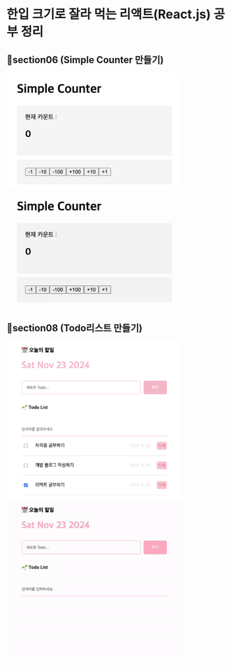 # 한입 크기로 잘라 먹는 리액트(React.js) 공부 정리

## 🌱section06 (Simple Counter 만들기)
<div>
  <img src="/images/SimpleCounter.png" width="400" />
  <img src="/images/SimpleCounter.gif" width="400" />
</div>

## 🌱section08 (Todo리스트 만들기)
<div>
  <img src="/images/TodoReact.png" width="400" />
  <img src="/images/TodoReact.gif" width="400" />
</div>
